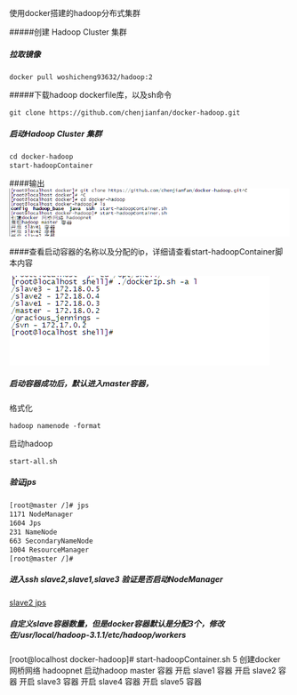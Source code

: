 
使用docker搭建的hadoop分布式集群


#####创建 Hadoop Cluster 集群



##### 拉取镜像

```
docker pull woshicheng93632/hadoop:2
```

#####下载hadoop dockerfile库，以及sh命令

```
git clone https://github.com/chenjianfan/docker-hadoop.git
```

##### 启动Hadoop Cluster 集群

```
cd docker-hadoop
start-hadoopContainer
```

####输出
![image](https://github.com/chenjianfan/docker-hadoop/blob/master/images/start_20190205233112.png)

####查看启动容器的名称以及分配的ip，详细请查看start-hadoopContainer脚本内容

![image](https://github.com/chenjianfan/docker-hadoop/blob/master/images/c_20190206172447.png)



##### 启动容器成功后，默认进入master容器，

格式化
```
hadoop namenode -format
```

启动hadoop

```
start-all.sh
```

##### 验证jps
```
[root@master /]# jps
1171 NodeManager
1604 Jps
231 NameNode
663 SecondaryNameNode
1004 ResourceManager
[root@master /]# 
```
##### 进入ssh slave2,slave1,slave3 验证是否启动NodeManager
[slave2 jps]()


##### 自定义slave容器数量，但是docker容器默认是分配3个，修改在/usr/local/hadoop-3.1.1/etc/hadoop/workers
[root@localhost docker-hadoop]# start-hadoopContainer.sh  5
创建docker 网桥网络 hadoopnet
启动hadoop master 容器
开启 slave1 容器
开启 slave2 容器
开启 slave3 容器
开启 slave4 容器
开启 slave5 容器

